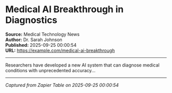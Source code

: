 # Medical AI Breakthrough in Diagnostics

**Source:** Medical Technology News  
**Author:** Dr. Sarah Johnson  
**Published:** 2025-09-25 00:00:54  
**URL:** https://example.com/medical-ai-breakthrough  

---

Researchers have developed a new AI system that can diagnose medical conditions with unprecedented accuracy...

---
*Captured from Zapier Table on 2025-09-25 00:00:54*
